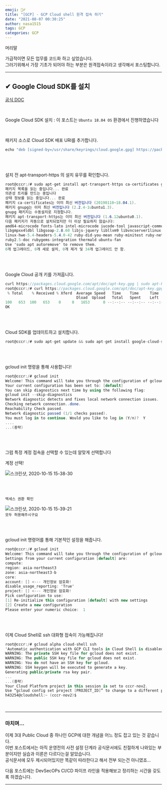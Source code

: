 ```yaml
---
emoji: 🤦‍♂️
title: "[GCP] - GCP Cloud shell 원격 접속 하기"
date: "2021-08-07 00:30:25"
author: nasa1515
tags: GCP
categories: GCP
---
```



머리말  

가급적이면 모든 업무를 코드화 하고 싶었습니다.  
그러기위해서 가장 기초가 되어야 하는 부분은 원격접속이라고 생각해서 포스팅합니다.

---


## ✔ Google Cloud SDK를 설치

[공식 DOC](https://cloud.google.com/sdk/docs/downloads-apt-get?hl=ko)

<br/>

Google Cloud SDK 설치 : 이 포스트는 ``Ubuntu 18.04 OS`` 환경에서 진행하였습니다


<br/>

패키지 소스로 Cloud SDK 배포 URI를 추가합니다.


```cs
echo "deb [signed-by=/usr/share/keyrings/cloud.google.gpg] https://packages.cloud.google.com/apt cloud-sdk main" | sudo tee -a /etc/apt/sources.list.d/google-cloud-sdk.list
```

<br/>
<br/>

설치 전 apt-transport-https 의 설치 유무를 확인합니다.



```cs
root@cccr:/# sudo apt-get install apt-transport-https ca-certificates gnupg
패키지 목록을 읽는 중입니다... 완료
의존성 트리를 만드는 중입니다       
상태 정보를 읽는 중입니다... 완료
패키지 ca-certificates는 이미 최신 버전입니다 (20190110~18.04.1).
패키지 gnupg는 이미 최신 버전입니다 (2.2.4-1ubuntu1.3).
gnupg 패키지는 수동설치로 지정합니다.
패키지 apt-transport-https는 이미 최신 버전입니다 (1.6.12ubuntu0.1).
다음 패키지가 자동으로 설치되었지만 더 이상 필요하지 않습니다:
amd64-microcode fonts-lato intel-microcode iucode-tool javascript-common libfwup1libgmp-dev
libgmpxx4ldbl libgsoap-2.8.60 libjs-jquery libllvm9 libvncserver1linux-headers-generic-hwe-18.04
linux-hwe-5.4-headers-5.4.0-42 ruby-did-you-mean ruby-minitest ruby-net-telnetruby-power-assert
ruby2.5-doc rubygems-integration thermald ubuntu-fan
Use 'sudo apt autoremove' to remove them.
0개 업그레이드, 0개 새로 설치, 0개 제거 및 34개 업그레이드 안 함.
```

<br/>
<br/>

Google Cloud 공개 키를 가져옵니다.


```cs
curl https://packages.cloud.google.com/apt/doc/apt-key.gpg | sudo apt-key --keyring/usr/share/keyrings/cloud.google.gpg add -
root@cccr:/# curl https://packages.cloud.google.com/apt/doc/apt-key.gpg | sudoapt-key --keyring /usr/share/keyrings/cloud.google.gpg add -
 % Total    % Received % Xferd  Average Speed   Time    Time     Time  Current
                                Dload  Upload   Total   Spent    Left  Speed
100   653  100   653    0     0   1653      0 --:--:-- --:--:-- --:--:--  1653
OK
```

<br/>
<br/>

Cloud SDK를 업데이트하고 설치합니다.  


```cs
root@cccr:/# sudo apt-get update && sudo apt-get install google-cloud-sdk
```

<br/>
<br/>

gcloud init 명령을 통해 사용합니다!

```cs
root@cccr:/# gcloud init
Welcome! This command will take you through the configuration of gcloud.
Your current configuration has been set to: [default]
You can skip diagnostics next time by using the following flag:
gcloud init --skip-diagnostics
Network diagnostic detects and fixes local network connection issues.
Checking network connection..done.                                                                 
Reachability Check passed.
Network diagnostic passed (1/1 checks passed).
You must log in to continue. Would you like to log in (Y/n)?  Y
....
...(중략)
```

<br/>
<br/>

그럼 특정 계정 접속을 선택할 수 있는데 알맞게 선택합니다  


계정 선택!  

![스크린샷, 2020-10-15 15-38-30](https://user-images.githubusercontent.com/69498804/96085929-7c9acf80-0efc-11eb-9f5d-0e592ecf1ba9.png)

<br/>
<br/>

``엑세스 권환 확인``

![스크린샷, 2020-10-15 15-39-21](https://user-images.githubusercontent.com/69498804/96086021-9b00cb00-0efc-11eb-95fa-10e2dea32d93.png)    
    ``모두 허용해주시구요``

<br/>
<br/>


gcloud init 명령어를 통해 기본적인 설정을 해줍니다.

```cs
root@cccr:/# gcloud init
Welcome! This command will take you through the configuration of gcloud.
Settings from your current configuration [default] are:
compute:
region: asia-northeast3
zone: asia-northeast3-b
core:
account: [] <--- 개인정보 암호화!
disable_usage_reporting: 'True'
project: [] <--- 개인정보 암호화!
Pick configuration to use:
[1] Re-initialize this configuration [default] with new settings 
[2] Create a new configuration
Please enter your numeric choice:  1
```

<br/>
<br/>

이제 Cloud Shell로 ssh 대화형 접속이 가능해집니다!

```cs
root@cccr:/# gcloud alpha cloud-shell ssh
'Automatic authentication with GCP CLI tools in Cloud Shell is disabled. To enable,please rerun command with `--authorize-session` flag.
WARNING: The private SSH key file for gcloud does not exist.
WARNING: The public SSH key file for gcloud does not exist.
WARNING: You do not have an SSH key for gcloud.
WARNING: SSH keygen will be executed to generate a key.
Generating public/private rsa key pair.
...
...(중략)
Your Cloud Platform project in this session is set to cccr-nov2.
Use “gcloud config set project [PROJECT_ID]” to change to a different project.
h43254@cloudshell:~ (cccr-nov2)$ 
```

<br/>

---

### 마치며…  

이제 3대 Public Cloud 중 하나인 GCP에 대한 개념을 어느 정도 잡고 있는 것 같습니다.  
이번 포스트에서는 아직 운영전의 사전 설정 단계라 공식문서에도 친절하게 나와있는 부분이지만 실습과 이론은 다르다는걸 알았습니다.  
공식문서에 모두 제시되어있지만 똑같이 따라한다고 해서 전부 되는건 아니였죠...  

다음 포스트에는 DevSecOPs CI/CD 파이프 라인을 적용해보고 정리하는 시간을 갖도록 하겠습니다.


---

```toc
```